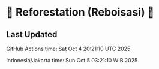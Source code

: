
# 🌳 Reforestation (Reboisasi) 🌲

## Last Updated

GitHub Actions time: Sat Oct  4 20:21:10 UTC 2025

Indonesia/Jakarta time: Sun Oct  5 03:21:10 WIB 2025
